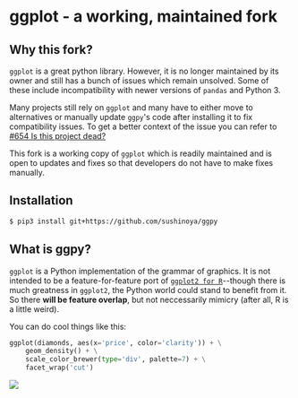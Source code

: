 # ggplot - a working, maintained fork

## Why this fork?
`ggplot` is a great python library. However, it is no longer maintained by its owner and still has a bunch of issues which remain unsolved. Some of these include incompatibility with newer versions of `pandas` and Python 3.

Many projects still rely on `ggplot` and many have to either move to alternatives or manually update `ggpy`'s code after installing it  to fix compatibility issues. To get a better context of the issue you can refer to [#654 Is this project dead?](https://github.com/yhat/ggpy/issues/654)

This fork is a working copy of `ggplot` which is readily maintained and is open to updates and fixes so that developers do not have to make fixes manually.

## Installation
```bash
$ pip3 install git+https://github.com/sushinoya/ggpy
```

## What is ggpy?
`ggplot` is a Python implementation of the grammar of graphics. It is not intended
to be a feature-for-feature port of [`ggplot2 for R`](https://github.com/hadley/ggplot2)--though 
there is much greatness in `ggplot2`, the Python world could stand to benefit 
from it. So there __will be feature overlap__, but not neccessarily mimicry 
(after all, R is a little weird).

You can do cool things like this:

```python
ggplot(diamonds, aes(x='price', color='clarity')) + \
    geom_density() + \
    scale_color_brewer(type='div', palette=7) + \
    facet_wrap('cut')
```
![](./docs/example.png)
